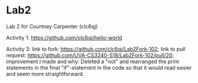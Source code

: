 # Lab2
Lab 2 for Courtney Carpenter (clc6qj)

Activity 1: https://github.com/clc6qj/hello-world

Activity 3: link to fork: https://github.com/clc6qj/Lab2Fork-102; link to pull request: https://github.com/UVA-CS3240-S18/Lab2Fork-102/pull/20; improvement I made and why: Deleted a "not" and rearranged the print statements in the final "if"-statement in the code so that it would read easier and seem more straightforward. 
